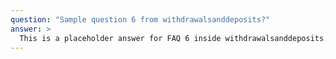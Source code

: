 ```yaml
---
question: "Sample question 6 from withdrawalsanddeposits?"
answer: >
  This is a placeholder answer for FAQ 6 inside withdrawalsanddeposits. It uses proper YAML block formatting to avoid any parsing issues.
---
```

